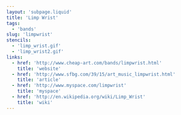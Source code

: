 ```yaml
---
layout: 'subpage.liquid'
title: 'Limp Wrist'
tags:
  - 'bands'
slug: 'limpwrist'
stencils:
  - 'limp_wrist.gif'
  - 'limp_wrist2.gif'
links:
  - href: 'http://www.cheap-art.com/bands/limpwrist.html'
    title: 'website'
  - href: 'http://www.sfbg.com/39/15/art_music_limpwrist.html'
    title: 'article'
  - href: 'http://www.myspace.com/limpwrist'
    title: 'myspace'
  - href: 'http://en.wikipedia.org/wiki/Limp_Wrist'
    title: 'wiki'
---
```

